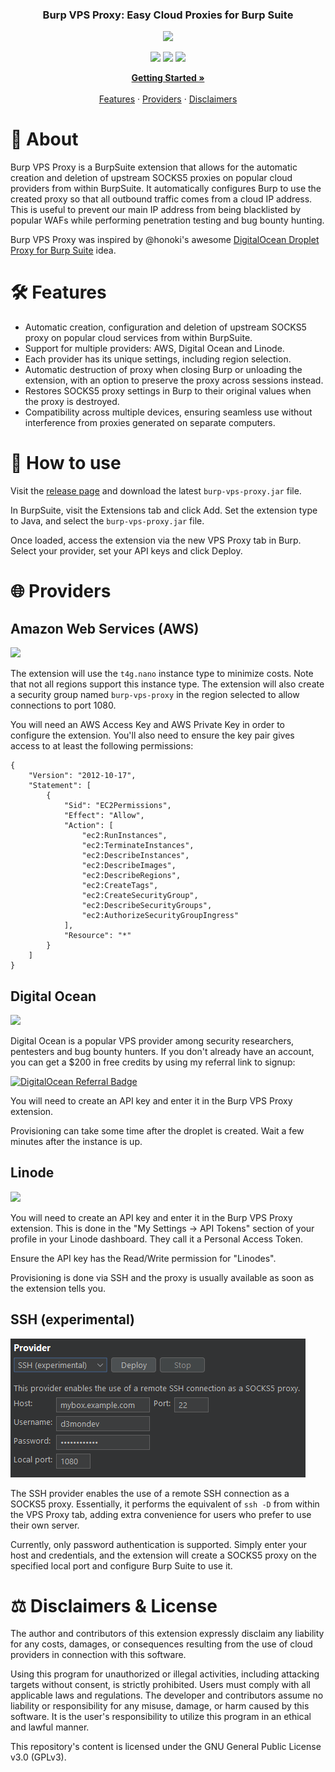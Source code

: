 <h3 align="center">Burp VPS Proxy: Easy Cloud Proxies for Burp Suite</h2>

<p align="center"><img src="assets/logo.png" width="800"></p>

<p align="center">
    <img src="https://img.shields.io/github/actions/workflow/status/d3mondev/burp-vps-proxy/main.yml?branch=main&style=for-the-badge">
    <img src="https://img.shields.io/badge/License-GPL3-green.svg?style=for-the-badge">
    <a href="https://twitter.com/d3mondev"><img src="https://img.shields.io/twitter/follow/d3mondev?logo=twitter&style=for-the-badge"></a>
</p>

<p align="center">
    <a href="#-how-to-use"><strong>Getting Started »</strong></a>
    <br />
    <br />
    <a href="#-features">Features</a>
    ·
    <a href="#-providers">Providers</a>
    ·
    <a href="#-disclaimers--license">Disclaimers</a>
</p>

# 📖 About

Burp VPS Proxy is a BurpSuite extension that allows for the automatic creation and deletion of upstream SOCKS5 proxies on popular cloud providers from within BurpSuite. It automatically configures Burp to use the created proxy so that all outbound traffic comes from a cloud IP address. This is useful to prevent our main IP address from being blacklisted by popular WAFs while performing penetration testing and bug bounty hunting.

Burp VPS Proxy was inspired by @honoki's awesome [DigitalOcean Droplet Proxy for Burp Suite](https://github.com/honoki/burp-digitalocean-droplet-proxy) idea.

# 🛠 Features

* Automatic creation, configuration and deletion of upstream SOCKS5 proxy on popular cloud services from within BurpSuite.
* Support for multiple providers: AWS, Digital Ocean and Linode.
* Each provider has its unique settings, including region selection.
* Automatic destruction of proxy when closing Burp or unloading the extension, with an option to preserve the proxy across sessions instead.
* Restores SOCKS5 proxy settings in Burp to their original values when the proxy is destroyed.
* Compatibility across multiple devices, ensuring seamless use without interference from proxies generated on separate computers.

# 🔎 How to use

Visit the [release page](https://github.com/d3mondev/burp-vps-proxy/releases) and download the latest `burp-vps-proxy.jar` file.

In BurpSuite, visit the Extensions tab and click Add. Set the extension type to Java, and select the `burp-vps-proxy.jar` file.

Once loaded, access the extension via the new VPS Proxy tab in Burp. Select your provider, set your API keys and click Deploy.

# 🌐 Providers

## Amazon Web Services (AWS)

![](assets/providers-aws.png)

The extension will use the `t4g.nano` instance type to minimize costs. Note that not all regions support this instance type. The extension will also create a security group named `burp-vps-proxy` in the region selected to allow connections to port 1080.

You will need an AWS Access Key and AWS Private Key in order to configure the extension. You'll also need to ensure the key pair gives access to at least the following permissions:

```
{
    "Version": "2012-10-17",
    "Statement": [
        {
            "Sid": "EC2Permissions",
            "Effect": "Allow",
            "Action": [
                "ec2:RunInstances",
                "ec2:TerminateInstances",
                "ec2:DescribeInstances",
                "ec2:DescribeImages",
                "ec2:DescribeRegions",
                "ec2:CreateTags",
                "ec2:CreateSecurityGroup",
                "ec2:DescribeSecurityGroups",
                "ec2:AuthorizeSecurityGroupIngress"
            ],
            "Resource": "*"
        }
    ]
}
```

## Digital Ocean

![](assets/providers-do.png)

Digital Ocean is a popular VPS provider among security researchers, pentesters and bug bounty hunters. If you don't already have an account, you can get a $200 in free credits by using my referral link to signup:

[![DigitalOcean Referral Badge](https://web-platforms.sfo2.digitaloceanspaces.com/WWW/Badge%203.svg)](https://www.digitalocean.com/?refcode=e4681a7c61c6&utm_campaign=Referral_Invite&utm_medium=Referral_Program&utm_source=badge)

You will need to create an API key and enter it in the Burp VPS Proxy extension.

Provisioning can take some time after the droplet is created. Wait a few minutes after the instance is up.

## Linode

![](assets/providers-linode.png)

You will need to create an API key and enter it in the Burp VPS Proxy extension. This is done in the "My Settings -> API Tokens" section of your profile in your Linode dashboard. They call it a Personal Access Token.

Ensure the API key has the Read/Write permission for "Linodes".

Provisioning is done via SSH and the proxy is usually available as soon as the extension tells you.

## SSH (experimental)

![](assets/providers-ssh.png)

The SSH provider enables the use of a remote SSH connection as a SOCKS5 proxy. Essentially, it performs the equivalent of `ssh -D` from within the VPS Proxy tab, adding extra convenience for users who prefer to use their own server.

Currently, only password authentication is supported. Simply enter your host and credentials, and the extension will create a SOCKS5 proxy on the specified local port and configure Burp Suite to use it.

# ⚖ Disclaimers & License

The author and contributors of this extension expressly disclaim any liability for any costs, damages, or consequences resulting from the use of cloud providers in connection with this software.

Using this program for unauthorized or illegal activities, including attacking targets without consent, is strictly prohibited. Users must comply with all applicable laws and regulations. The developer and contributors assume no liability or responsibility for any misuse, damage, or harm caused by this software. It is the user's responsibility to utilize this program in an ethical and lawful manner.

This repository's content is licensed under the GNU General Public License v3.0 (GPLv3).
